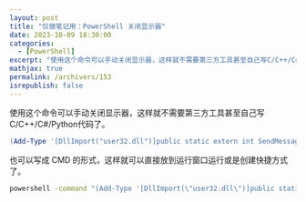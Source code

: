 ```yaml
---
layout: post
title: "仅做笔记用：PowerShell 关闭显示器"
date: 2023-10-09 18:30:00
categories: 
  - [PowerShell]
excerpt: "使用这个命令可以手动关闭显示器，这样就不需要第三方工具甚至自己写C/C++/C#/Python代码了。"
mathjax: true
permalink: /archivers/153
isrepublish: false
---
```


使用这个命令可以手动关闭显示器，这样就不需要第三方工具甚至自己写C/C++/C#/Python代码了。

```powershell
(Add-Type '[DllImport("user32.dll")]public static extern int SendMessage(int hWnd, int hMsg, int wParam, int lParam);' -Name a -Pas)::SendMessage(-1,0x0112,0xF170,2)
```

也可以写成 CMD 的形式，这样就可以直接放到运行窗口运行或是创建快捷方式了。

```bat
powershell -command "(Add-Type '[DllImport(\"user32.dll\")]public static extern int SendMessage(int hWnd, int hMsg, int wParam, int lParam);' -Name a -Pas)::SendMessage(-1,0x0112,0xF170,2)"
```
